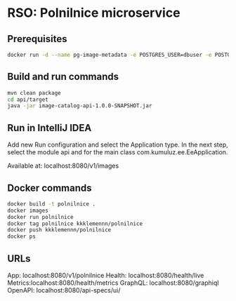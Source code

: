 # RSO: Polnilnice microservice

## Prerequisites

```bash
docker run -d --name pg-image-metadata -e POSTGRES_USER=dbuser -e POSTGRES_PASSWORD=postgres -e POSTGRES_DB=image-metadata -p 5432:5432 postgres:13
```

## Build and run commands
```bash
mvn clean package
cd api/target
java -jar image-catalog-api-1.0.0-SNAPSHOT.jar
```

## Run in IntelliJ IDEA
Add new Run configuration and select the Application type. In the next step, select the module api and for the main class com.kumuluz.ee.EeApplication.

Available at: localhost:8080/v1/images

## Docker commands
```bash
docker build -t polnilnice .   
docker images
docker run polnilnice    
docker tag polnilnice kkklemennn/polnilnice   
docker push kkklemennn/polnilnice
docker ps
```

## URLs
App: localhost:8080/v1/polnilnice
Health: localhost:8080/health/live
Metrics:localhost:8080/health/metrics
GraphQL: localhost:8080/graphiql
OpenAPI: localhost:8080/api-specs/ui/
